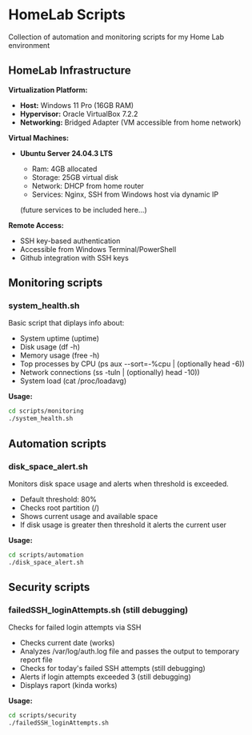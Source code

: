 # HomeLab Scripts

Collection of automation and monitoring scripts for my Home Lab environment

## HomeLab Infrastructure

**Virtualization Platform:**
- **Host:** Windows 11 Pro (16GB RAM)
- **Hypervisor:** Oracle VirtualBox 7.2.2
- **Networking:** Bridged Adapter (VM accessible from home network)

**Virtual Machines:**
- **Ubuntu Server 24.04.3 LTS**
  - Ram: 4GB allocated
  - Storage: 25GB virtual disk
  - Network: DHCP from home router
  - Services: Nginx, SSH from Windows host via dynamic IP

  (future services to be included here...)

**Remote Access:**
- SSH key-based authentication
- Accessible from Windows Terminal/PowerShell
- Github integration with SSH keys



## Monitoring scripts

### system_health.sh
Basic script that diplays info about:
- System uptime (uptime)
- Disk usage (df -h)
- Memory usage (free -h)
- Top processes by CPU (ps aux --sort=-%cpu | (optionally head -6))
- Network connections (ss -tuln | (optionally) head -10))
- System load (cat /proc/loadavg)

**Usage:**
```bash
cd scripts/monitoring
./system_health.sh
```

## Automation scripts

### disk_space_alert.sh
Monitors disk space usage and alerts when threshold is exceeded.
- Default threshold: 80%
- Checks root partition (/)
- Shows current usage and available space
- If disk usage is greater then threshold it alerts the current user


**Usage:**
```bash
cd scripts/automation
./disk_space_alert.sh
```

## Security scripts

### failedSSH_loginAttempts.sh (still debugging)
Checks for failed login attempts via SSH
- Checks current date (works)
- Analyzes /var/log/auth.log file and passes the output to temporary report file
- Checks for today's failed SSH attempts (still debugging)
- Alerts if login attempts exceeded 3 (still debugging)
- Displays raport (kinda works)



**Usage:**
```bash
cd scripts/security
./failedSSH_loginAttempts.sh
```


